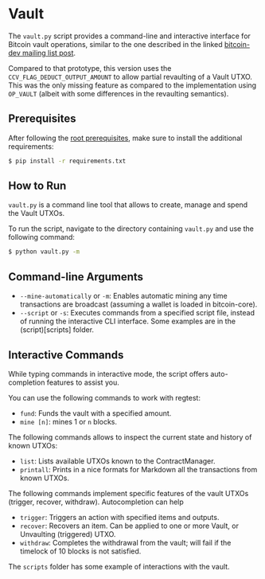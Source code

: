 # Vault

The `vault.py` script provides a command-line and interactive interface for Bitcoin vault operations, similar to the one described in the linked [bitcoin-dev mailing list post](https://lists.linuxfoundation.org/pipermail/bitcoin-dev/2023-April/021588.html).

Compared to that prototype, this version uses the `CCV_FLAG_DEDUCT_OUTPUT_AMOUNT` to allow partial revaulting of a Vault UTXO. This was the only missing feature as compared to the implementation using `OP_VAULT` (albeit with some differences in the revaulting semantics).

## Prerequisites

After following the [root prerequisites](../..#prerequisites), make sure to install the additional requirements:

```bash
$ pip install -r requirements.txt
```

## How to Run

`vault.py` is a command line tool that allows to create, manage and spend the Vault UTXOs.

To run the script, navigate to the directory containing `vault.py` and use the following command:

```bash
$ python vault.py -m
```

## Command-line Arguments

- `--mine-automatically` or `-m`: Enables automatic mining any time transactions are broadcast (assuming a wallet is loaded in bitcoin-core).
- `--script` or `-s`: Executes commands from a specified script file, instead of running the interactive CLI interface. Some examples are in the (script)[scripts] folder.

## Interactive Commands

While typing commands in interactive mode, the script offers auto-completion features to assist you.

You can use the following commands to work with regtest:
- `fund`: Funds the vault with a specified amount.
- `mine [n]`: mines 1 or `n` blocks.

The following commands allows to inspect the current state and history of known UTXOs:

- `list`: Lists available UTXOs known to the ContractManager.
- `printall`: Prints in a nice formats for Markdown all the transactions from known UTXOs.

The following commands implement specific features of the vault UTXOs (trigger, recover, withdraw). Autocompletion can help 

- `trigger`: Triggers an action with specified items and outputs.
- `recover`: Recovers an item. Can be applied to one or more Vault, or Unvaulting (triggered) UTXO.
- `withdraw`: Completes the withdrawal from the vault; will fail if the timelock of 10 blocks is not satisfied.

The `scripts` folder has some example of interactions with the vault.
